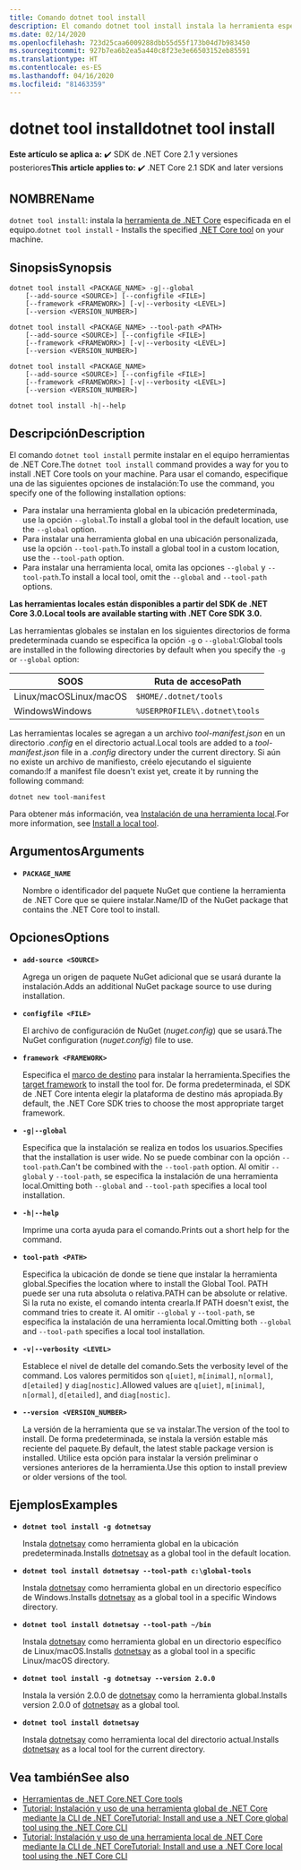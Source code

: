 ```yaml
---
title: Comando dotnet tool install
description: El comando dotnet tool install instala la herramienta especificada de .NET Core en el equipo.
ms.date: 02/14/2020
ms.openlocfilehash: 723d25caa6009288dbb55d55f173b04d7b983450
ms.sourcegitcommit: 927b7ea6b2ea5a440c8f23e3e66503152eb85591
ms.translationtype: HT
ms.contentlocale: es-ES
ms.lasthandoff: 04/16/2020
ms.locfileid: "81463359"
---
```

# <a name="dotnet-tool-install"></a><span data-ttu-id="61bf8-103">dotnet tool install</span><span class="sxs-lookup"><span data-stu-id="61bf8-103">dotnet tool install</span></span>

<span data-ttu-id="61bf8-104">**Este artículo se aplica a:** ✔️ SDK de .NET Core 2.1 y versiones posteriores</span><span class="sxs-lookup"><span data-stu-id="61bf8-104">**This article applies to:** ✔️ .NET Core 2.1 SDK and later versions</span></span>

## <a name="name"></a><span data-ttu-id="61bf8-105">NOMBRE</span><span class="sxs-lookup"><span data-stu-id="61bf8-105">Name</span></span>

<span data-ttu-id="61bf8-106">`dotnet tool install`: instala la [herramienta de .NET Core](global-tools.md) especificada en el equipo.</span><span class="sxs-lookup"><span data-stu-id="61bf8-106">`dotnet tool install` - Installs the specified [.NET Core tool](global-tools.md) on your machine.</span></span>

## <a name="synopsis"></a><span data-ttu-id="61bf8-107">Sinopsis</span><span class="sxs-lookup"><span data-stu-id="61bf8-107">Synopsis</span></span>

```dotnetcli
dotnet tool install <PACKAGE_NAME> -g|--global
    [--add-source <SOURCE>] [--configfile <FILE>]
    [--framework <FRAMEWORK>] [-v|--verbosity <LEVEL>]
    [--version <VERSION_NUMBER>]

dotnet tool install <PACKAGE_NAME> --tool-path <PATH>
    [--add-source <SOURCE>] [--configfile <FILE>]
    [--framework <FRAMEWORK>] [-v|--verbosity <LEVEL>]
    [--version <VERSION_NUMBER>]

dotnet tool install <PACKAGE_NAME>
    [--add-source <SOURCE>] [--configfile <FILE>]
    [--framework <FRAMEWORK>] [-v|--verbosity <LEVEL>]
    [--version <VERSION_NUMBER>]

dotnet tool install -h|--help
```

## <a name="description"></a><span data-ttu-id="61bf8-108">Descripción</span><span class="sxs-lookup"><span data-stu-id="61bf8-108">Description</span></span>

<span data-ttu-id="61bf8-109">El comando `dotnet tool install` permite instalar en el equipo herramientas de .NET Core.</span><span class="sxs-lookup"><span data-stu-id="61bf8-109">The `dotnet tool install` command provides a way for you to install .NET Core tools on your machine.</span></span> <span data-ttu-id="61bf8-110">Para usar el comando, especifique una de las siguientes opciones de instalación:</span><span class="sxs-lookup"><span data-stu-id="61bf8-110">To use the command, you specify one of the following installation options:</span></span>

* <span data-ttu-id="61bf8-111">Para instalar una herramienta global en la ubicación predeterminada, use la opción `--global`.</span><span class="sxs-lookup"><span data-stu-id="61bf8-111">To install a global tool in the default location, use the `--global` option.</span></span>
* <span data-ttu-id="61bf8-112">Para instalar una herramienta global en una ubicación personalizada, use la opción `--tool-path`.</span><span class="sxs-lookup"><span data-stu-id="61bf8-112">To install a global tool in a custom location,  use the `--tool-path` option.</span></span>
* <span data-ttu-id="61bf8-113">Para instalar una herramienta local, omita las opciones `--global` y `--tool-path`.</span><span class="sxs-lookup"><span data-stu-id="61bf8-113">To install a local tool, omit the `--global` and `--tool-path` options.</span></span>

<span data-ttu-id="61bf8-114">**Las herramientas locales están disponibles a partir del SDK de .NET Core 3.0.**</span><span class="sxs-lookup"><span data-stu-id="61bf8-114">**Local tools are available starting with .NET Core SDK 3.0.**</span></span>

<span data-ttu-id="61bf8-115">Las herramientas globales se instalan en los siguientes directorios de forma predeterminada cuando se especifica la opción `-g` o `--global`:</span><span class="sxs-lookup"><span data-stu-id="61bf8-115">Global tools are installed in the following directories by default when you specify the `-g` or `--global` option:</span></span>

| <span data-ttu-id="61bf8-116">SO</span><span class="sxs-lookup"><span data-stu-id="61bf8-116">OS</span></span>          | <span data-ttu-id="61bf8-117">Ruta de acceso</span><span class="sxs-lookup"><span data-stu-id="61bf8-117">Path</span></span>                          |
|-------------|-------------------------------|
| <span data-ttu-id="61bf8-118">Linux/macOS</span><span class="sxs-lookup"><span data-stu-id="61bf8-118">Linux/macOS</span></span> | `$HOME/.dotnet/tools`         |
| <span data-ttu-id="61bf8-119">Windows</span><span class="sxs-lookup"><span data-stu-id="61bf8-119">Windows</span></span>     | `%USERPROFILE%\.dotnet\tools` |

<span data-ttu-id="61bf8-120">Las herramientas locales se agregan a un archivo *tool-manifest.json* en un directorio *.config* en el directorio actual.</span><span class="sxs-lookup"><span data-stu-id="61bf8-120">Local tools are added to a *tool-manifest.json* file in a *.config* directory under the current directory.</span></span> <span data-ttu-id="61bf8-121">Si aún no existe un archivo de manifiesto, créelo ejecutando el siguiente comando:</span><span class="sxs-lookup"><span data-stu-id="61bf8-121">If a manifest file doesn't exist yet, create it by running the following command:</span></span>

```dotnetcli
dotnet new tool-manifest
```

<span data-ttu-id="61bf8-122">Para obtener más información, vea [Instalación de una herramienta local](global-tools.md#install-a-local-tool).</span><span class="sxs-lookup"><span data-stu-id="61bf8-122">For more information, see [Install a local tool](global-tools.md#install-a-local-tool).</span></span>

## <a name="arguments"></a><span data-ttu-id="61bf8-123">Argumentos</span><span class="sxs-lookup"><span data-stu-id="61bf8-123">Arguments</span></span>

- **`PACKAGE_NAME`**

  <span data-ttu-id="61bf8-124">Nombre o identificador del paquete NuGet que contiene la herramienta de .NET Core que se quiere instalar.</span><span class="sxs-lookup"><span data-stu-id="61bf8-124">Name/ID of the NuGet package that contains the .NET Core tool to install.</span></span>

## <a name="options"></a><span data-ttu-id="61bf8-125">Opciones</span><span class="sxs-lookup"><span data-stu-id="61bf8-125">Options</span></span>

- **`add-source <SOURCE>`**

  <span data-ttu-id="61bf8-126">Agrega un origen de paquete NuGet adicional que se usará durante la instalación.</span><span class="sxs-lookup"><span data-stu-id="61bf8-126">Adds an additional NuGet package source to use during installation.</span></span>

- **`configfile <FILE>`**

  <span data-ttu-id="61bf8-127">El archivo de configuración de NuGet (*nuget.config*) que se usará.</span><span class="sxs-lookup"><span data-stu-id="61bf8-127">The NuGet configuration (*nuget.config*) file to use.</span></span>

- **`framework <FRAMEWORK>`**

  <span data-ttu-id="61bf8-128">Especifica el [marco de destino](../../standard/frameworks.md) para instalar la herramienta.</span><span class="sxs-lookup"><span data-stu-id="61bf8-128">Specifies the [target framework](../../standard/frameworks.md) to install the tool for.</span></span> <span data-ttu-id="61bf8-129">De forma predeterminada, el SDK de .NET Core intenta elegir la plataforma de destino más apropiada.</span><span class="sxs-lookup"><span data-stu-id="61bf8-129">By default, the .NET Core SDK tries to choose the most appropriate target framework.</span></span>

- **`-g|--global`**

  <span data-ttu-id="61bf8-130">Especifica que la instalación se realiza en todos los usuarios.</span><span class="sxs-lookup"><span data-stu-id="61bf8-130">Specifies that the installation is user wide.</span></span> <span data-ttu-id="61bf8-131">No se puede combinar con la opción `--tool-path`.</span><span class="sxs-lookup"><span data-stu-id="61bf8-131">Can't be combined with the `--tool-path` option.</span></span> <span data-ttu-id="61bf8-132">Al omitir `--global` y `--tool-path`, se especifica la instalación de una herramienta local.</span><span class="sxs-lookup"><span data-stu-id="61bf8-132">Omitting both `--global` and `--tool-path` specifies a local tool installation.</span></span>

- **`-h|--help`**

  <span data-ttu-id="61bf8-133">Imprime una corta ayuda para el comando.</span><span class="sxs-lookup"><span data-stu-id="61bf8-133">Prints out a short help for the command.</span></span>

- **`tool-path <PATH>`**

  <span data-ttu-id="61bf8-134">Especifica la ubicación de donde se tiene que instalar la herramienta global.</span><span class="sxs-lookup"><span data-stu-id="61bf8-134">Specifies the location where to install the Global Tool.</span></span> <span data-ttu-id="61bf8-135">PATH puede ser una ruta absoluta o relativa.</span><span class="sxs-lookup"><span data-stu-id="61bf8-135">PATH can be absolute or relative.</span></span> <span data-ttu-id="61bf8-136">Si la ruta no existe, el comando intenta crearla.</span><span class="sxs-lookup"><span data-stu-id="61bf8-136">If PATH doesn't exist, the command tries to create it.</span></span> <span data-ttu-id="61bf8-137">Al omitir `--global` y `--tool-path`, se especifica la instalación de una herramienta local.</span><span class="sxs-lookup"><span data-stu-id="61bf8-137">Omitting both `--global` and `--tool-path` specifies a local tool installation.</span></span>

- **`-v|--verbosity <LEVEL>`**

  <span data-ttu-id="61bf8-138">Establece el nivel de detalle del comando.</span><span class="sxs-lookup"><span data-stu-id="61bf8-138">Sets the verbosity level of the command.</span></span> <span data-ttu-id="61bf8-139">Los valores permitidos son `q[uiet]`, `m[inimal]`, `n[ormal]`, `d[etailed]` y `diag[nostic]`.</span><span class="sxs-lookup"><span data-stu-id="61bf8-139">Allowed values are `q[uiet]`, `m[inimal]`, `n[ormal]`, `d[etailed]`, and `diag[nostic]`.</span></span>

- **`--version <VERSION_NUMBER>`**

  <span data-ttu-id="61bf8-140">La versión de la herramienta que se va instalar.</span><span class="sxs-lookup"><span data-stu-id="61bf8-140">The version of the tool to install.</span></span> <span data-ttu-id="61bf8-141">De forma predeterminada, se instala la versión estable más reciente del paquete.</span><span class="sxs-lookup"><span data-stu-id="61bf8-141">By default, the latest stable package version is installed.</span></span> <span data-ttu-id="61bf8-142">Utilice esta opción para instalar la versión preliminar o versiones anteriores de la herramienta.</span><span class="sxs-lookup"><span data-stu-id="61bf8-142">Use this option to install preview or older versions of the tool.</span></span>

## <a name="examples"></a><span data-ttu-id="61bf8-143">Ejemplos</span><span class="sxs-lookup"><span data-stu-id="61bf8-143">Examples</span></span>

- **`dotnet tool install -g dotnetsay`**

  <span data-ttu-id="61bf8-144">Instala [dotnetsay](https://www.nuget.org/packages/dotnetsay/) como herramienta global en la ubicación predeterminada.</span><span class="sxs-lookup"><span data-stu-id="61bf8-144">Installs [dotnetsay](https://www.nuget.org/packages/dotnetsay/) as a global tool in the default location.</span></span>

- **`dotnet tool install dotnetsay --tool-path c:\global-tools`**

  <span data-ttu-id="61bf8-145">Instala [dotnetsay](https://www.nuget.org/packages/dotnetsay/) como herramienta global en un directorio específico de Windows.</span><span class="sxs-lookup"><span data-stu-id="61bf8-145">Installs [dotnetsay](https://www.nuget.org/packages/dotnetsay/) as a global tool in a specific Windows directory.</span></span>

- **`dotnet tool install dotnetsay --tool-path ~/bin`**

  <span data-ttu-id="61bf8-146">Instala [dotnetsay](https://www.nuget.org/packages/dotnetsay/) como herramienta global en un directorio específico de Linux/macOS.</span><span class="sxs-lookup"><span data-stu-id="61bf8-146">Installs [dotnetsay](https://www.nuget.org/packages/dotnetsay/) as a global tool in a specific Linux/macOS directory.</span></span>

- **`dotnet tool install -g dotnetsay --version 2.0.0`**

  <span data-ttu-id="61bf8-147">Instala la versión 2.0.0 de [dotnetsay](https://www.nuget.org/packages/dotnetsay/) como la herramienta global.</span><span class="sxs-lookup"><span data-stu-id="61bf8-147">Installs version 2.0.0 of [dotnetsay](https://www.nuget.org/packages/dotnetsay/) as a global tool.</span></span>

- **`dotnet tool install dotnetsay`**

  <span data-ttu-id="61bf8-148">Instala [dotnetsay](https://www.nuget.org/packages/dotnetsay/) como herramienta local del directorio actual.</span><span class="sxs-lookup"><span data-stu-id="61bf8-148">Installs [dotnetsay](https://www.nuget.org/packages/dotnetsay/) as a local tool for the current directory.</span></span>

## <a name="see-also"></a><span data-ttu-id="61bf8-149">Vea también</span><span class="sxs-lookup"><span data-stu-id="61bf8-149">See also</span></span>

- [<span data-ttu-id="61bf8-150">Herramientas de .NET Core</span><span class="sxs-lookup"><span data-stu-id="61bf8-150">.NET Core tools</span></span>](global-tools.md)
- [<span data-ttu-id="61bf8-151">Tutorial: Instalación y uso de una herramienta global de .NET Core mediante la CLI de .NET Core</span><span class="sxs-lookup"><span data-stu-id="61bf8-151">Tutorial: Install and use a .NET Core global tool using the .NET Core CLI</span></span>](global-tools-how-to-use.md)
- [<span data-ttu-id="61bf8-152">Tutorial: Instalación y uso de una herramienta local de .NET Core mediante la CLI de .NET Core</span><span class="sxs-lookup"><span data-stu-id="61bf8-152">Tutorial: Install and use a .NET Core local tool using the .NET Core CLI</span></span>](local-tools-how-to-use.md)
